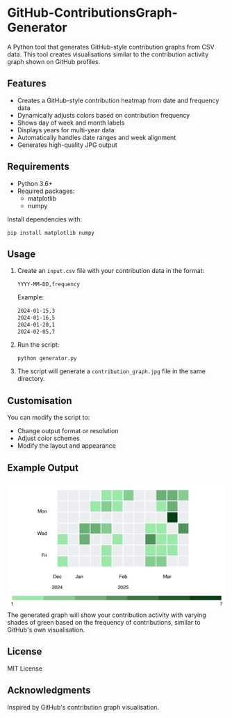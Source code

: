 # GitHub-ContributionsGraph-Generator

A Python tool that generates GitHub-style contribution graphs from CSV data. This tool creates visualisations similar to the contribution activity graph shown on GitHub profiles.

## Features

- Creates a GitHub-style contribution heatmap from date and frequency data
- Dynamically adjusts colors based on contribution frequency
- Shows day of week and month labels
- Displays years for multi-year data
- Automatically handles date ranges and week alignment
- Generates high-quality JPG output

## Requirements

- Python 3.6+
- Required packages:
  - matplotlib
  - numpy

Install dependencies with:
```
pip install matplotlib numpy
```

## Usage

1. Create an `input.csv` file with your contribution data in the format:
   ```
   YYYY-MM-DD,frequency
   ```
   
   Example:
   ```
   2024-01-15,3
   2024-01-16,5
   2024-01-20,1
   2024-02-05,7
   ```

2. Run the script:
   ```
   python generator.py
   ```

3. The script will generate a `contribution_graph.jpg` file in the same directory.

## Customisation

You can modify the script to:
- Change output format or resolution
- Adjust color schemes
- Modify the layout and appearance

## Example Output

![GitHub Contribution Graph](contribution_graph.jpg)
The generated graph will show your contribution activity with varying shades of green based on the frequency of contributions, similar to GitHub's own visualisation.

## License

MIT License

## Acknowledgments

Inspired by GitHub's contribution graph visualisation.
